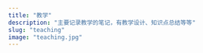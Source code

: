```yaml
---
title: "教学"
description: "主要记录教学的笔记，有教学设计、知识点总结等等"
slug: "teaching"
image: "teaching.jpg"
---
```


